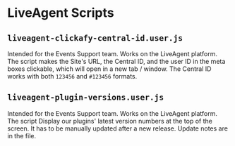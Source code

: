 # LiveAgent Scripts

## `liveagent-clickafy-central-id.user.js`

Intended for the Events Support team. Works on the LiveAgent platform.
The script makes the Site's URL, the Central ID, and the user ID in the meta boxes clickable, which will open in a new tab / window.
The Central ID works with both `123456` and `#123456` formats.

## `liveagent-plugin-versions.user.js`

Intended for the Events Support team. Works on the LiveAgent platform.
The script Display our plugins' latest version numbers at the top of the screen.
It has to be manually updated after a new release. Update notes are in the file.
